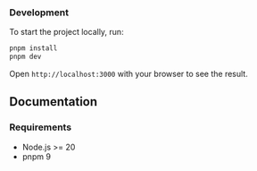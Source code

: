 ### Development

To start the project locally, run:

```bash
pnpm install
pnpm dev
```

Open `http://localhost:3000` with your browser to see the result.

## Documentation

### Requirements

- Node.js >= 20
- pnpm 9
